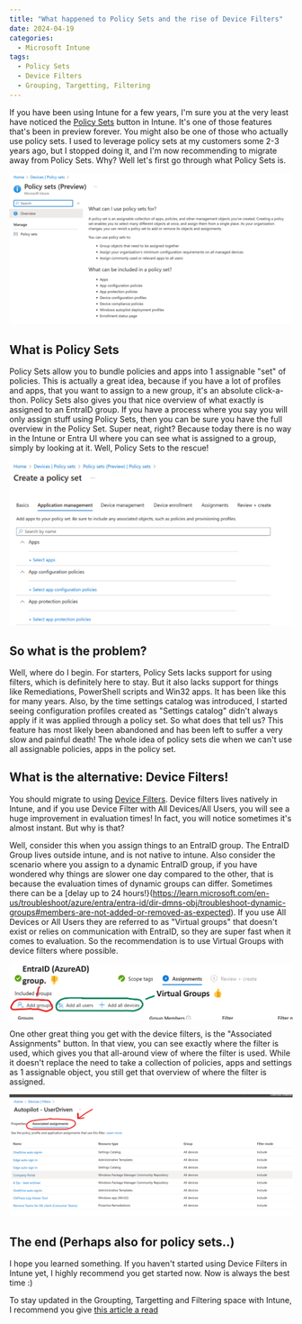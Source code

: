 ```yaml
---
title: "What happened to Policy Sets and the rise of Device Filters"
date: 2024-04-19
categories:
  - Microsoft Intune
tags:
  - Policy Sets
  - Device Filters
  - Grouping, Targetting, Filtering
---
```


If you have been using Intune for a few years, I'm sure you at the very least have noticed the [Policy Sets](https://learn.microsoft.com/en-us/mem/intune/fundamentals/policy-sets) button in Intune. It's one of those features that's been in preview forever. You might also be one of those who actually use policy sets.
I used to leverage policy sets at my customers some 2-3 years ago, but I stopped doing it, and I'm now recommending to migrate away from Policy Sets. Why? Well let's first go through what Policy Sets is.

![PolicySets](/assets/images/2024-04-19-WhatHappened-To-PolicySets/PolicySets.png?raw=true "Policy Sets in Intune")

## What is Policy Sets
Policy Sets allow you to bundle policies and apps into 1 assignable "set" of policies. This is actually a great idea, because if you have a lot of profiles and apps, that you want to assign to a new group, it's an absolute click-a-thon. Policy Sets also gives you that nice overview of what exactly is assigned to an EntraID group. If you have a process where you say you will only assign stuff using Policy Sets, then you can be sure you have the full overview in the Policy Set. Super neat, right? Because today there is no way in the Intune or Entra UI where you can see what is assigned to a group, simply by looking at it. Well, Policy Sets to the rescue!

![PolicySets](/assets/images/2024-04-19-WhatHappened-To-PolicySets/PolicySets-2.png?raw=true "Policy Sets in Intune")

## So what is the problem?
Well, where do I begin. For starters, Policy Sets lacks support for using filters, which is definitely here to stay. But it also lacks support for things like Remediations, PowerShell scripts and Win32 apps. It has been like this for many years. Also, by the time settings catalog was introduced, I started seeing configuration profiles created as "Settings catalog" didn't always apply if it was applied through a policy set. 
So what does that tell us? This feature has most likely been abandoned and has been left to suffer a very slow and painful death! The whole idea of policy sets die when we can't use all assignable policies, apps in the policy set.


## What is the alternative: Device Filters!
You should migrate to using [Device Filters](https://learn.microsoft.com/en-us/mem/intune/fundamentals/filters). Device filters lives natively in Intune, and if you use Device Filter with All Devices/All Users, you will see a huge improvement in evaluation times! In fact, you will notice sometimes it's almost instant. But why is that?

Well, consider this when you assign things to an EntraID group. The EntraID Group lives outside intune, and is not native to intune. Also consider the scenario where you assign to a dynamic EntraID group, if you have wondered why things are slower one day compared to the other, that is because the evaluation times of dynamic groups can differ. Sometimes there can be a [delay up to 24 hours!}(https://learn.microsoft.com/en-us/troubleshoot/azure/entra/entra-id/dir-dmns-obj/troubleshoot-dynamic-groups#members-are-not-added-or-removed-as-expected). If you use All Devices or All Users they are referred to as "Virtual groups" that doesn't exist or relies on communication with EntraID, so they are super fast when it comes to evaluation. So the recommendation is to use Virtual Groups with device filters where possible.

![VirtualGroups](/assets/images/2024-04-19-WhatHappened-To-PolicySets/VirtualGroups-vs-EntraID.png?raw=true "VirtualGroups-vs-EntraID")

One other great thing you get with the device filters, is the "Associated Assignments" button. In that view, you can see exactly where the filter is used, which gives you that all-around view of where the filter is used. While it doesn't replace the need to take a collection of policies, apps and settings as 1 assignable object, you still get that overview of where the filter is assigned.

![AssociatedAssignments](/assets/images/2024-04-19-WhatHappened-To-PolicySets/AssociatedAssignments.png?raw=true "Associated Assignments")

## The end (Perhaps also for policy sets..)
I hope you learned something. If you haven't started using Device Filters in Intune yet, I highly recommend you get started now. Now is always the best time :)

To stay updated in the Groupting, Targetting and Filtering space with Intune, I recommend you give [this article a read](https://learn.microsoft.com/en-us/mem/intune/fundamentals/filters-performance-recommendations)
